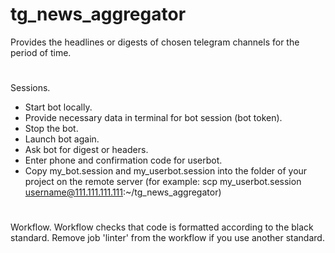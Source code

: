 # tg_news_aggregator
Provides the headlines or digests of chosen telegram channels for the period of time.

#
Sessions.
- Start bot locally.
- Provide necessary data in terminal for bot session (bot token).
- Stop the bot.
- Launch bot again.
- Ask bot for digest or headers.
- Enter phone and confirmation code for userbot.
- Copy my_bot.session and my_userbot.session into the folder of your project on the remote server (for example: scp my_userbot.session username@111.111.111.111:~/tg_news_aggregator)

#
Workflow.
Workflow checks that code is formatted according to the black standard. Remove job 'linter' from the workflow if you use another standard.